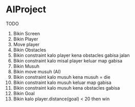 # AIProject
TODO 
1. Bikin Screen
2. Bikin Player
3. Move player
4. Bikin Obstacles
5. Bikin constraint kalo player kena obstacles gabisa jalan
6. Bikin constraint kalo misal player keluar map gabisa
7. Bikin Musuh
8. Bikin move musuh (AI)
9. Bikin constraint kalo musuh kena musuh = die 
10. Bikin constraint kalo musuh keluar map gabisa
11. Bikin constraint kalo musuh kena obstacles gabisa 
12. Bikin Goal
13. Bikin kalo player.distance(goal) < 20 then win

